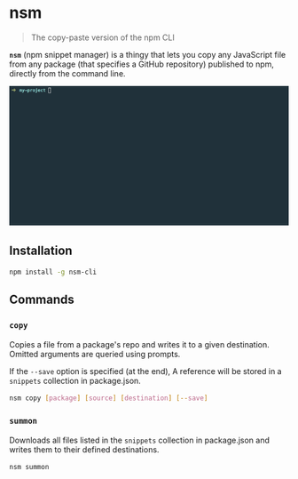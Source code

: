 # nsm

> The copy-paste version of the npm CLI

**`nsm`** (npm snippet manager) is a thingy that lets you copy any JavaScript file from any package (that specifies a GitHub repository) published to npm, directly from the command line.

![nsm in action](nsm-in-action.gif)

## Installation

```sh
npm install -g nsm-cli
```

## Commands

### `copy`

Copies a file from a package's repo and writes it to a given destination. Omitted arguments are queried using prompts.

If the `--save` option is specified (at the end), A reference will be stored in a `snippets` collection in package.json.

```sh
nsm copy [package] [source] [destination] [--save]
```

### `summon`

Downloads all files listed in the `snippets` collection in package.json and writes them to their defined destinations.

```sh
nsm summon
```